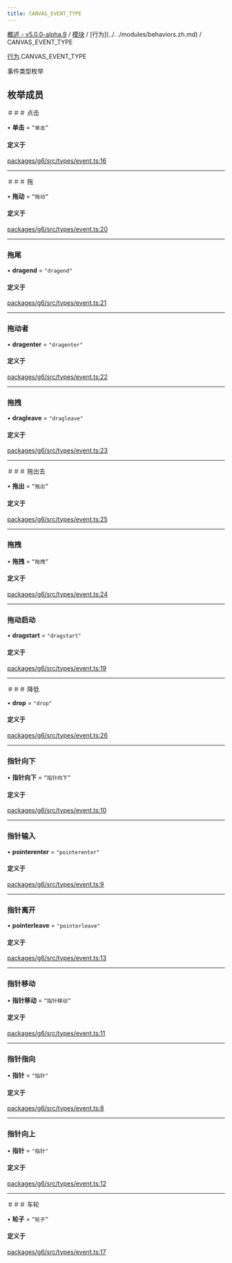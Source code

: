 ```yaml
---
title: CANVAS_EVENT_TYPE
---
```


[概述 - v5.0.0-alpha.9](../../README.zh.md) / [模块](../../modules.zh.md) / [行为](../. ./modules/behaviors.zh.md) / CANVAS\_EVENT\_TYPE 

 [行为](../../modules/behaviors.zh.md).CANVAS_EVENT_TYPE 

 事件类型枚举 

 ## 枚举成员 

 ＃＃＃ 点击 

 • **单击** = ``“单击”`` 

 #### 定义于 

 [packages/g6/src/types/event.ts:16](https://github.com/antvis/G6/blob/f03c826ec6/packages/g6/src/types/event.ts#L16) 

 ___ 

 ＃＃＃ 拖 

 • **拖动** = ``“拖动”`` 

 #### 定义于 

 [packages/g6/src/types/event.ts:20](https://github.com/antvis/G6/blob/f03c826ec6/packages/g6/src/types/event.ts#L20) 

 ___ 

 ### 拖尾 

 • **dragend** = ``"dragend"`` 

 #### 定义于 

 [packages/g6/src/types/event.ts:21](https://github.com/antvis/G6/blob/f03c826ec6/packages/g6/src/types/event.ts#L21) 

 ___ 

 ### 拖动者 

 • **dragenter** = ``"dragenter"`` 

 #### 定义于 

 [packages/g6/src/types/event.ts:22](https://github.com/antvis/G6/blob/f03c826ec6/packages/g6/src/types/event.ts#L22) 

 ___ 

 ### 拖拽 

 • **dragleave** = ``"dragleave"`` 

 #### 定义于 

 [packages/g6/src/types/event.ts:23](https://github.com/antvis/G6/blob/f03c826ec6/packages/g6/src/types/event.ts#L23) 

 ___ 

 ＃＃＃ 拖出去 

 • **拖出** = ``“拖出”`` 

 #### 定义于 

 [packages/g6/src/types/event.ts:25](https://github.com/antvis/G6/blob/f03c826ec6/packages/g6/src/types/event.ts#L25) 

 ___ 

 ### 拖拽 

 • **拖拽** = ``“拖拽”`` 

 #### 定义于 

 [packages/g6/src/types/event.ts:24](https://github.com/antvis/G6/blob/f03c826ec6/packages/g6/src/types/event.ts#L24) 

 ___ 

 ### 拖动启动 

 • **dragstart** = ``"dragstart"`` 

 #### 定义于 

 [packages/g6/src/types/event.ts:19](https://github.com/antvis/G6/blob/f03c826ec6/packages/g6/src/types/event.ts#L19) 

 ___ 

 ＃＃＃ 降低 

 • **drop** = ``"drop"`` 

 #### 定义于 

 [packages/g6/src/types/event.ts:26](https://github.com/antvis/G6/blob/f03c826ec6/packages/g6/src/types/event.ts#L26) 

 ___ 

 ### 指针向下 

 • **指针向下** = ``“指针向下”`` 

 #### 定义于 

 [packages/g6/src/types/event.ts:10](https://github.com/antvis/G6/blob/f03c826ec6/packages/g6/src/types/event.ts#L10) 

 ___ 

 ### 指针输入 

 • **pointerenter** = ``"pointerenter"`` 

 #### 定义于 

 [packages/g6/src/types/event.ts:9](https://github.com/antvis/G6/blob/f03c826ec6/packages/g6/src/types/event.ts#L9) 

 ___ 

 ### 指针离开 

 • **pointerleave** = ``"pointerleave"`` 

 #### 定义于 

 [packages/g6/src/types/event.ts:13](https://github.com/antvis/G6/blob/f03c826ec6/packages/g6/src/types/event.ts#L13) 

 ___ 

 ### 指针移动 

 • **指针移动** = ``“指针移动”`` 

 #### 定义于 

 [packages/g6/src/types/event.ts:11](https://github.com/antvis/G6/blob/f03c826ec6/packages/g6/src/types/event.ts#L11) 

 ___ 

 ### 指针指向 

 • **指针** = ``"指针"`` 

 #### 定义于 

 [packages/g6/src/types/event.ts:8](https://github.com/antvis/G6/blob/f03c826ec6/packages/g6/src/types/event.ts#L8) 

 ___ 

 ### 指针向上 

 • **指针** = ``"指针"`` 

 #### 定义于 

 [packages/g6/src/types/event.ts:12](https://github.com/antvis/G6/blob/f03c826ec6/packages/g6/src/types/event.ts#L12) 

 ___ 

 ＃＃＃ 车轮 

 • **轮子** = ``“轮子”`` 

 #### 定义于 

 [packages/g6/src/types/event.ts:17](https://github.com/antvis/G6/blob/f03c826ec6/packages/g6/src/types/event.ts#L17)